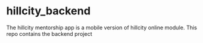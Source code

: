 # hillcity_backend
The hillcity mentorship app is a mobile version of hillcity online module. This repo contains the backend project
